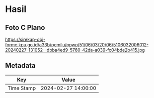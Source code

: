 # Hasil

## Foto C Plano

https://sirekap-obj-formc.kpu.go.id/a33b/pemilu/ppwp/51/06/03/20/06/5106032006012-20240227-131052--dbba4ed9-5760-42da-a039-fc04bde2b415.jpg


## Metadata

| Key        | Value               |
| ---------- | ------------------- |
| Time Stamp | 2024-02-27 14:00:00 |



